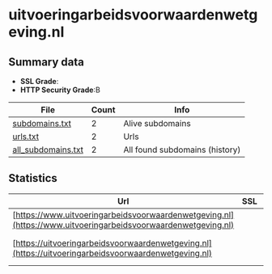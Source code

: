 

# uitvoeringarbeidsvoorwaardenwetgeving.nl
## Summary data


 - **SSL Grade**:
 - **HTTP Security Grade**:B


| File       | Count | Info |
|------------|-------|------|
|[subdomains.txt](/data/uitvoeringarbeidsvoorwaardenwetgeving.nl/subdomains.txt)|2|Alive subdomains|
|[urls.txt](/data/uitvoeringarbeidsvoorwaardenwetgeving.nl/urls.txt)|2|Urls|
|[all_subdomains.txt](/data/uitvoeringarbeidsvoorwaardenwetgeving.nl/all_subdomains.txt)|2|All found subdomains (history)|


## Statistics


| Url | SSL | HTTP | Server | Cookie | HSTS | CORS | CTO | CSP | XFO | XXP | RP |FP| Tech |Title |
|--------|-------|-------|------|------|------|------|------|------|------|------|------|------|------|------|
|[https://www.uitvoeringarbeidsvoorwaardenwetgeving.nl](https://www.uitvoeringarbeidsvoorwaardenwetgeving.nl)| | **B**|nginx| |:white_check_mark: | | |:warning: | | | :white_check_mark: | |HSTS Nginx|302 Found|
|[https://uitvoeringarbeidsvoorwaardenwetgeving.nl](https://uitvoeringarbeidsvoorwaardenwetgeving.nl)| | **B**|nginx| |:white_check_mark: | | |:warning: | | | :white_check_mark: | |HSTS Nginx|301 Moved Perman...|

